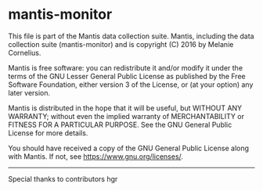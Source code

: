 # mantis-monitor

This file is part of the Mantis data collection suite. Mantis, including the data collection suite (mantis-monitor) and is copyright (C) 2016 by Melanie Cornelius.

Mantis is free software: you can redistribute it and/or modify it under the terms of the GNU Lesser General Public License as published by the Free Software Foundation, either version 3 of the License, or (at your option) any later version.

Mantis is distributed in the hope that it will be useful, but WITHOUT ANY WARRANTY; without even the implied warranty of MERCHANTABILITY or FITNESS FOR A PARTICULAR PURPOSE. See the GNU General Public License for more details.

You should have received a copy of the GNU General Public License along with Mantis. If not, see <https://www.gnu.org/licenses/>.

---

Special thanks to contributors hgr
